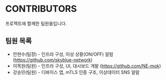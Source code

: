 # CONTRIBUTORS

프로젝트에 함께한 팀원들입니다.

## 팀원 목록

- 안현수(팀장) - 인프라 구성, 이상 상황(ON/OFF) 알람    (https://github.com/skyblue-network)
- 이목원(팀원) - 인프라 구성, UI, 대시보드 개발  (https://github.com/NE-mok)
- 강승민(팀원) - 디바이스 앱, mTLS 인증 구조, 이상데이터 SNS 알람
